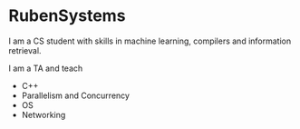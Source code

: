 # RubenSystems 

I am a CS student with skills in machine learning, compilers and information retrieval. 

I am a TA and teach
- C++
- Parallelism and Concurrency
- OS
- Networking
